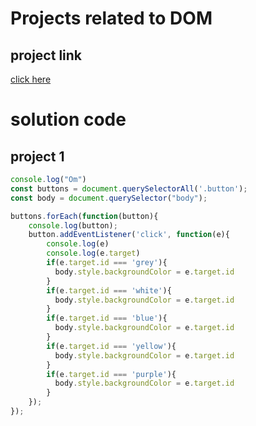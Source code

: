 # Projects related to DOM

## project link
[click here](https://stackblitz.com/edit/dom-project-chaiaurcode?file=index.html)

# solution code

## project 1

```javascript
console.log("Om")
const buttons = document.querySelectorAll('.button');
const body = document.querySelector("body");

buttons.forEach(function(button){
    console.log(button);
    button.addEventListener('click', function(e){
        console.log(e)
        console.log(e.target)
        if(e.target.id === 'grey'){
          body.style.backgroundColor = e.target.id
        }
        if(e.target.id === 'white'){
          body.style.backgroundColor = e.target.id
        }
        if(e.target.id === 'blue'){
          body.style.backgroundColor = e.target.id
        }
        if(e.target.id === 'yellow'){
          body.style.backgroundColor = e.target.id
        }
        if(e.target.id === 'purple'){
          body.style.backgroundColor = e.target.id
        }
    });
});
```